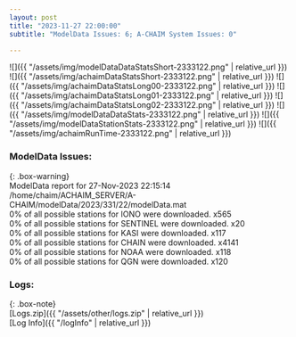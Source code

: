 ```yaml
---
layout: post
title: "2023-11-27 22:00:00"
subtitle: "ModelData Issues: 6; A-CHAIM System Issues: 0"

---
```


![]({{ "/assets/img/modelDataDataStatsShort-2333122.png" | relative_url }})
![]({{ "/assets/img/achaimDataStatsShort-2333122.png" | relative_url }})
![]({{ "/assets/img/achaimDataStatsLong00-2333122.png" | relative_url }})
![]({{ "/assets/img/achaimDataStatsLong01-2333122.png" | relative_url }})
![]({{ "/assets/img/achaimDataStatsLong02-2333122.png" | relative_url }})
![]({{ "/assets/img/modelDataDataStats-2333122.png" | relative_url }})
![]({{ "/assets/img/modelDataStationStats-2333122.png" | relative_url }})
![]({{ "/assets/img/achaimRunTime-2333122.png" | relative_url }})


### ModelData Issues:  
  
{: .box-warning}  
 ModelData report for 27-Nov-2023 22:15:14   
 /home/chaim/ACHAIM_SERVER/A-CHAIM/modelData/2023/331/22/modelData.mat   
 0% of all possible stations for IONO were downloaded. x565   
 0% of all possible stations for SENTINEL were downloaded. x20   
 0% of all possible stations for KASI were downloaded. x117   
 0% of all possible stations for CHAIN were downloaded. x4141   
 0% of all possible stations for NOAA were downloaded. x118   
 0% of all possible stations for QGN were downloaded. x120   
  


### Logs:  
  
{: .box-note}  
[Logs.zip]({{ "/assets/other/logs.zip" | relative_url }})  
[Log Info]({{ "/logInfo" | relative_url }})  
